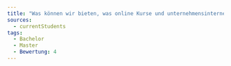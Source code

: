 ```yaml
---
title: "Was können wir bieten, was online Kurse und unternehmensinterne Ausbildungen nicht leisten können?"
sources:
  - currentStudents
tags:
  - Bachelor
  - Master
  - Bewertung: 4
---
```

